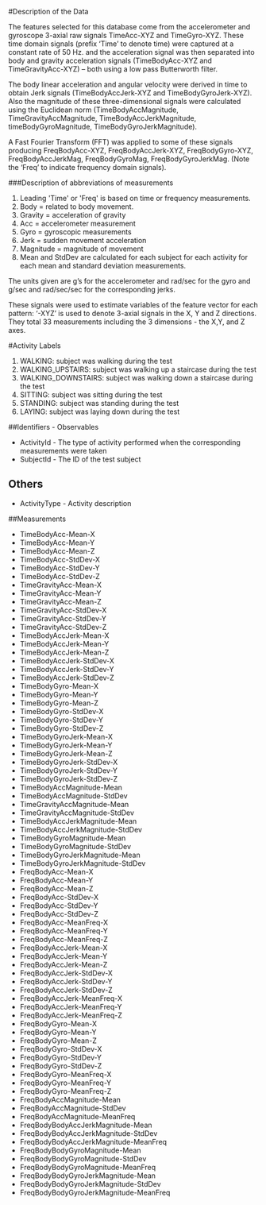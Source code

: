 #Description of the Data

The features selected for this database come from the accelerometer and gyroscope 3-axial raw signals TimeAcc-XYZ and TimeGyro-XYZ. These time domain signals (prefix ‘Time’ to denote time) were captured at a constant rate of 50 Hz. and the acceleration signal was then separated into body and gravity acceleration signals (TimeBodyAcc-XYZ and TimeGravityAcc-XYZ) – both using a low pass Butterworth filter.

The body linear acceleration and angular velocity were derived in time to obtain Jerk signals (TimeBodyAccJerk-XYZ and TimeBodyGyroJerk-XYZ). Also the magnitude of these three-dimensional signals were calculated using the Euclidean norm (TimeBodyAccMagnitude, TimeGravityAccMagnitude, TimeBodyAccJerkMagnitude, timeBodyGyroMagnitude, TimeBodyGyroJerkMagnitude).

A Fast Fourier Transform (FFT) was applied to some of these signals producing FreqBodyAcc-XYZ, FreqBodyAccJerk-XYZ, FreqBodyGyro-XYZ, FreqBodyAccJerkMag, FreqBodyGyroMag, FreqBodyGyroJerkMag. (Note the ‘Freq’ to indicate frequency domain signals).

###Description of abbreviations of measurements
1. Leading 'Time' or 'Freq' is based on time or frequency measurements.
2. Body = related to body movement.
3. Gravity = acceleration of gravity
4. Acc = accelerometer measurement
5. Gyro = gyroscopic measurements
6. Jerk = sudden movement acceleration
7. Magnitude = magnitude of movement
8. Mean and StdDev are calculated for each subject for each activity for each mean and standard deviation measurements.


The units given are g’s for the accelerometer and rad/sec for the gyro and g/sec and rad/sec/sec for the corresponding jerks.

These signals were used to estimate variables of the feature vector for each pattern:
‘-XYZ’ is used to denote 3-axial signals in the X, Y and Z directions. They total 33 measurements including the 3 dimensions - the X,Y, and Z axes.

#Activity Labels
1. WALKING: subject was walking during the test
2. WALKING_UPSTAIRS: subject was walking up a staircase during the test
3. WALKING_DOWNSTAIRS: subject was walking down a staircase during the test
4. SITTING: subject was sitting during the test
5. STANDING: subject was standing during the test
6. LAYING: subject was laying down during the test


##Identifiers - Observables
- ActivityId - The type of activity performed when the corresponding measurements were taken
- SubjectId  - The ID of the test subject

## Others
- ActivityType - Activity description

##Measurements
- TimeBodyAcc-Mean-X
- TimeBodyAcc-Mean-Y
- TimeBodyAcc-Mean-Z
- TimeBodyAcc-StdDev-X
- TimeBodyAcc-StdDev-Y
- TimeBodyAcc-StdDev-Z
- TimeGravityAcc-Mean-X
- TimeGravityAcc-Mean-Y
- TimeGravityAcc-Mean-Z
- TimeGravityAcc-StdDev-X
- TimeGravityAcc-StdDev-Y
- TimeGravityAcc-StdDev-Z
- TimeBodyAccJerk-Mean-X
- TimeBodyAccJerk-Mean-Y
- TimeBodyAccJerk-Mean-Z
- TimeBodyAccJerk-StdDev-X
- TimeBodyAccJerk-StdDev-Y
- TimeBodyAccJerk-StdDev-Z
- TimeBodyGyro-Mean-X
- TimeBodyGyro-Mean-Y
- TimeBodyGyro-Mean-Z
- TimeBodyGyro-StdDev-X
- TimeBodyGyro-StdDev-Y
- TimeBodyGyro-StdDev-Z
- TimeBodyGyroJerk-Mean-X
- TimeBodyGyroJerk-Mean-Y
- TimeBodyGyroJerk-Mean-Z
- TimeBodyGyroJerk-StdDev-X
- TimeBodyGyroJerk-StdDev-Y
- TimeBodyGyroJerk-StdDev-Z
- TimeBodyAccMagnitude-Mean
- TimeBodyAccMagnitude-StdDev
- TimeGravityAccMagnitude-Mean
- TimeGravityAccMagnitude-StdDev
- TimeBodyAccJerkMagnitude-Mean
- TimeBodyAccJerkMagnitude-StdDev
- TimeBodyGyroMagnitude-Mean
- TimeBodyGyroMagnitude-StdDev
- TimeBodyGyroJerkMagnitude-Mean
- TimeBodyGyroJerkMagnitude-StdDev
- FreqBodyAcc-Mean-X
- FreqBodyAcc-Mean-Y
- FreqBodyAcc-Mean-Z
- FreqBodyAcc-StdDev-X
- FreqBodyAcc-StdDev-Y
- FreqBodyAcc-StdDev-Z
- FreqBodyAcc-MeanFreq-X
- FreqBodyAcc-MeanFreq-Y
- FreqBodyAcc-MeanFreq-Z
- FreqBodyAccJerk-Mean-X
- FreqBodyAccJerk-Mean-Y
- FreqBodyAccJerk-Mean-Z
- FreqBodyAccJerk-StdDev-X
- FreqBodyAccJerk-StdDev-Y
- FreqBodyAccJerk-StdDev-Z
- FreqBodyAccJerk-MeanFreq-X
- FreqBodyAccJerk-MeanFreq-Y
- FreqBodyAccJerk-MeanFreq-Z
- FreqBodyGyro-Mean-X
- FreqBodyGyro-Mean-Y
- FreqBodyGyro-Mean-Z
- FreqBodyGyro-StdDev-X
- FreqBodyGyro-StdDev-Y
- FreqBodyGyro-StdDev-Z
- FreqBodyGyro-MeanFreq-X
- FreqBodyGyro-MeanFreq-Y
- FreqBodyGyro-MeanFreq-Z
- FreqBodyAccMagnitude-Mean
- FreqBodyAccMagnitude-StdDev
- FreqBodyAccMagnitude-MeanFreq
- FreqBodyBodyAccJerkMagnitude-Mean
- FreqBodyBodyAccJerkMagnitude-StdDev
- FreqBodyBodyAccJerkMagnitude-MeanFreq
- FreqBodyBodyGyroMagnitude-Mean
- FreqBodyBodyGyroMagnitude-StdDev
- FreqBodyBodyGyroMagnitude-MeanFreq
- FreqBodyBodyGyroJerkMagnitude-Mean
- FreqBodyBodyGyroJerkMagnitude-StdDev
- FreqBodyBodyGyroJerkMagnitude-MeanFreq
